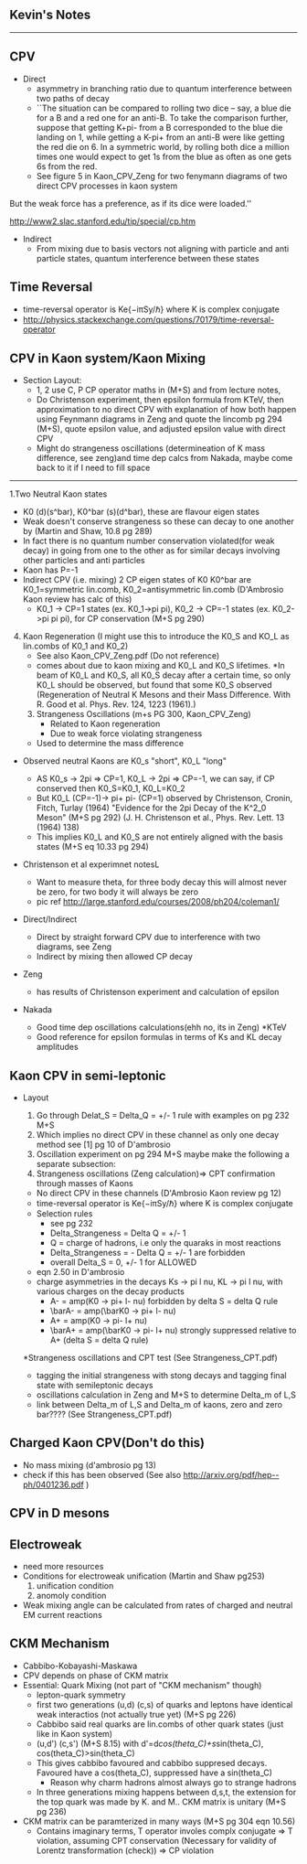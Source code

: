Kevin's Notes
-------------
-------------

CPV
---
* Direct
  * asymmetry in branching ratio due to quantum interference between two paths of decay
  * ``The situation can be compared to rolling two dice – say, a blue die for a B and a red one for an anti-B.  To take the comparison further, suppose that getting K+pi- from a B corresponded to the blue die landing on 1, while getting a K-pi+ from an anti-B were like getting the red die on 6. In a symmetric world, by rolling both dice a million times one would expect to get 1s from the blue as often as one gets 6s from the red.
  * See figure 5 in Kaon_CPV_Zeng for two fenymann diagrams of two direct CPV processes in kaon system

But the weak force has a preference, as if its dice were loaded.''

http://www2.slac.stanford.edu/tip/special/cp.htm

* Indirect
  * From mixing due to basis vectors not aligning with particle and anti particle states, quantum interference between these states

Time Reversal
-------------
  * time-reversal operator is Ke{−iπSy/ℏ} where K is complex conjugate
  * http://physics.stackexchange.com/questions/70179/time-reversal-operator
 
CPV in Kaon system/Kaon Mixing
-----------------------------

* Section Layout:
  * 1, 2 use C, P CP operator maths in (M+S) and from lecture notes,
  * Do Christenson experiment, then epsilon formula from KTeV, then approximation to no direct CPV with explanation of how both happen using Feynmann diagrams in Zeng and quote the lincomb pg 294 (M+S), quote epsilon value, and adjusted epsilon value with direct CPV 
  * Might do strangeness oscillations (determineation of K mass difference, see zeng)and time dep calcs from Nakada, maybe come back to it if I need to fill space

----------------------------
1.Two Neutral Kaon states
  * K0 (d)(s^bar), K0^bar (s)(d^bar), these are flavour eigen states
  * Weak doesn't conserve strangeness so these can decay to one another by (Martin and Shaw, 10.8 pg 289)
  * In fact there is no quantum number conservation violated(for weak decay) in going from one to the other as for similar decays involving other particles and anti particles
  * Kaon has P=-1
* Indirect CPV (i.e. mixing)
2 CP eigen states of K0 K0^bar are K0_1=symmetric lin.comb, K0_2=antisymmetric lin.comb (D'Ambrosio Kaon review has calc of this)
  * K0_1 -> CP=1 states (ex. K0_1->pi pi), K0_2 -> CP=-1 states (ex. K0_2->pi pi pi), for CP conservation (M+S pg 290)
4. Kaon Regeneration (I might use this to introduce the K0_S and KO_L as lin.combs of K0_1 and K0_2)
    * See also Kaon_CPV_Zeng.pdf (Do not reference)
    * comes about due to kaon mixing and K0_L and K0_S lifetimes.
    *In beam of K0_L and K0_S, all K0_S decay after a certain time, so only K0_L should be observed, but found that some K0_S observed (Regeneration of Neutral K Mesons and their Mass Difference. With R. Good et al. Phys. Rev. 124, 1223 (1961).)
    3. Strangeness Oscillations (m+s PG 300, Kaon_CPV_Zeng)
      	* Related to Kaon regeneration
        * Due to weak force violating strangeness
	* Used to determine the mass difference
* Observed neutral Kaons are K0_s "short", K0_L "long" 
  * AS K0_s -> 2pi => CP=1, K0_L -> 2pi => CP=-1, we can say, if CP conserved then K0_S=K0_1, K0_L=K0_2
  * But K0_L (CP=-1)-> pi+ pi- (CP=1) observed by Christenson, Cronin, Fitch, Turlay (1964) "Evidence for the 2pi Decay of the K^2_0 Meson" (M+S pg 292) (J. H. Christenson et al., Phys. Rev. Lett. 13 (1964) 138) 
  * This implies K0_L and K0_S are not entirely aligned with the basis states (M+S eq 10.33 pg 294)
* Christenson et al experimnet notesL
  * Want to measure theta, for three body decay this will almost never be zero, for two body it will always be zero
  * pic ref http://large.stanford.edu/courses/2008/ph204/coleman1/  
  
* Direct/Indirect
  * Direct by straight forward CPV due to interference with two diagrams, see Zeng
  * Indirect by mixing then allowed CP decay
* Zeng
  * has results of Christenson experiment and calculation of epsilon
* Nakada
  * Good time dep oscillations calculations(ehh no, its in Zeng)
*KTeV
  * Good reference for epsilon formulas in terms of Ks and KL decay amplitudes

Kaon CPV in semi-leptonic
--------------------------
* Layout
  1. Go through Delat_S = Delta_Q = +/- 1 rule with examples on pg 232 M+S
  2. Which implies no direct CPV in these channel as only one decay method see [1] pg 10 of D'ambrosio
  3. Oscillation experiment on pg 294 M+S 
     maybe make the following a separate subsection:
  4. Strangeness oscillations (Zeng calculation)=> CPT confirmation through masses of Kaons

  * No direct CPV in these channels (D'Ambrosio Kaon review pg 12)
  * time-reversal operator is Ke{−iπSy/ℏ} where K is complex conjugate
  * Selection rules
    * see pg 232
    * Delta_Strangeness = Delta Q = +/- 1
    * Q = charge of hadrons, i.e only the quaraks in most reactions
    * Delta_Strangeness =  - Delta Q = +/- 1 are forbidden
    * overall Delta_S = 0, +/- 1 for ALLOWED
  * eqn 2.50 in D'ambrosio
  * charge asymmetries in the decays Ks -> pi l nu, KL -> pi l nu, with various charges on the decay products
    * A- = amp(K0 -> pi+ l- nu) forbidden by delta S = delta Q rule
    * \barA- = amp(\barK0 -> pi+ l- nu) 
    * A+ = amp(K0 -> pi- l+ nu) 
    * \barA+ = amp(\barK0 -> pi- l+ nu) strongly suppressed relative to A+ (delta S = delta Q rule) 

  *Strangeness oscillations and CPT test (See Strangeness_CPT.pdf)
    * tagging the initial strangeness with stong decays and tagging final state with semileptonic decays
    * oscillations calculation in Zeng and M+S to determine Delta_m of L,S
    * link between Delta_m of L,S and Delta_m of kaons, zero and zero bar???? (See Strangeness_CPT.pdf)

Charged Kaon CPV(Don't do this)
------------------
  * No mass mixing (d'ambrosio pg 13)
  * check if this has been observed (See also http://arxiv.org/pdf/hep--ph/0401236.pdf )

CPV in D mesons
--------------


Electroweak
-----------
* need more resources
* Conditions for electroweak unification (Martin and Shaw pg253)
  1. unification condition
  2. anomoly condition
* Weak mixing angle can be calculated from rates of charged and neutral EM current reactions

CKM Mechanism 
-------------
* Cabbibo-Kobayashi-Maskawa
* CPV depends on phase of CKM matrix
* Essential: Quark Mixing (not part of "CKM mechanism" though)
  * lepton-quark symmetry
  * first two generations (u,d) (c,s) of quarks and leptons have identical weak interactios (not actually true yet) (M+S pg 226) 
  * Cabbibo said real quarks are lin.combs of other quark states (just like in Kaon system)
  * (u,d') (c,s') (M+S 8.15) with d'=d*cos(theta_C)+s*sin(theta_C), cos(theta_C)>sin(theta_C)  
  * This gives cabbibo favoured and cabbibo suppresed decays. Favoured have a cos(theta_C), suppressed have a sin(theta_C)
    * Reason why charm hadrons almost always go to strange hadrons
  * In three generations mixing happens between d,s,t, the extension for the top quark was made by K. and M.. CKM matrix is unitary (M+S pg 236)
* CKM matrix can be paramterized in many ways (M+S pg 304 eqn 10.56)
  * Contains imaginary terms, T operator involes complx conjugate => T violation, assuming CPT conservation (Necessary for validity of Lorentz transformation (check)) => CP violation




